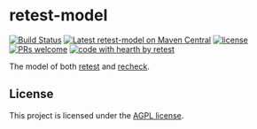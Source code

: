 # retest-model

[![Build Status](https://travis-ci.com/retest/retest-model.svg?branch=master)](https://travis-ci.com/retest/retest-model)
[![Latest retest-model on Maven Central](https://maven-badges.herokuapp.com/maven-central/de.retest/retest-model/badge.svg?style=flat)](https://mvnrepository.com/artifact/de.retest/retest-model)
[![license](https://img.shields.io/badge/license-AGPL-brightgreen.svg)](https://github.com/retest/retest-model/blob/master/LICENSE)
[![PRs welcome](https://img.shields.io/badge/PRs-welcome-ff69b4.svg)](https://github.com/retest/retest-model/issues?q=is%3Aissue+is%3Aopen+label%3A%22help+wanted%22)
[![code with hearth by retest](https://img.shields.io/badge/%3C%2F%3E%20with%20%E2%99%A5%20by-retest-C1D82F.svg)](https://retest.de/en/)

The model of both [retest](https://retest.de/) and [recheck](https://retest.de/recheck/).

## License

This project is licensed under the [AGPL license](LICENSE).
